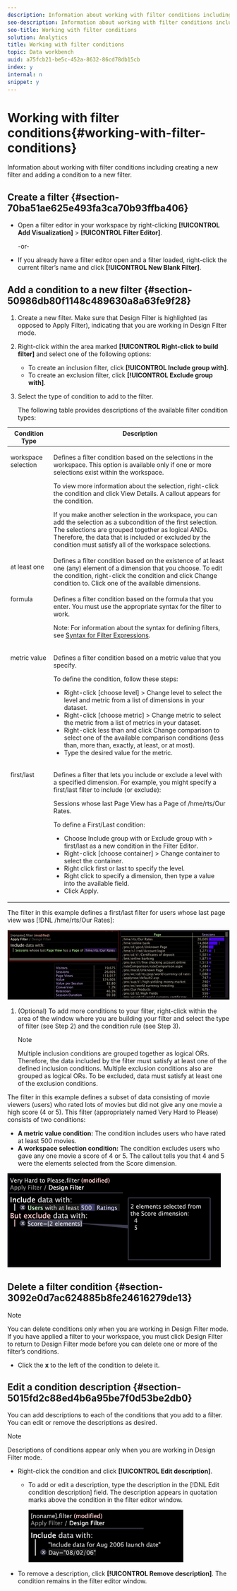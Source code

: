 ```yaml
---
description: Information about working with filter conditions including creating a new filter and adding a condition to a new filter.
seo-description: Information about working with filter conditions including creating a new filter and adding a condition to a new filter.
seo-title: Working with filter conditions
solution: Analytics
title: Working with filter conditions
topic: Data workbench
uuid: a75fcb21-be5c-452a-8632-86cd78db15cb
index: y
internal: n
snippet: y
---
```


# Working with filter conditions{#working-with-filter-conditions}

Information about working with filter conditions including creating a new filter and adding a condition to a new filter.

## Create a filter {#section-70ba51ae625e493fa3ca70b93ffba406}

* Open a filter editor in your workspace by right-clicking **[!UICONTROL Add Visualization]** > **[!UICONTROL Filter Editor]**.

  -or- 

* If you already have a filter editor open and a filter loaded, right-click the current filter’s name and click **[!UICONTROL New Blank Filter]**.

## Add a condition to a new filter {#section-50986db80f1148c489630a8a63fe9f28}

1. Create a new filter. Make sure that Design Filter is highlighted (as opposed to Apply Filter), indicating that you are working in Design Filter mode. 
1. Right-click within the area marked **[!UICONTROL Right-click to build filter]** and select one of the following options:

    * To create an inclusion filter, click **[!UICONTROL Include group with]**. 
    * To create an exclusion filter, click **[!UICONTROL Exclude group with]**.

1. Select the type of condition to add to the filter.

   The following table provides descriptions of the available filter condition types:

<table id="table_3B35B57FF32349F09E91E8256FF1672A"> 
 <thead> 
  <tr valign="top"> 
   <th colname="col1" class="entry"> Condition Type </th> 
   <th colname="col2" class="entry"> Description </th> 
  </tr>
 </thead>
 <tbody> 
  <tr valign="top"> 
   <td colname="col1"> <p>workspace selection </p> </td> 
   <td colname="col2"> <p>Defines a filter condition based on the selections in the workspace. This option is available only if one or more selections exist within the workspace. </p> <p>To view more information about the selection, right-click the condition and click <span class="uicontrol"> View Details</span>. A callout appears for the condition. </p> <p>If you make another selection in the workspace, you can add the selection as a subcondition of the first selection. The selections are grouped together as logical ANDs. Therefore, the data that is included or excluded by the condition must satisfy all of the workspace selections. </p> </td> 
  </tr> 
  <tr valign="top"> 
   <td colname="col1"> <p>at least one </p> </td> 
   <td colname="col2">Defines a filter condition based on the existence of at least one (any) element of a dimension that you choose. To edit the condition, right-click the condition and click <span class="uicontrol"> Change</span> condition to. Click one of the available dimensions. </td> 
  </tr> 
  <tr valign="top"> 
   <td colname="col1"> <p>formula </p> </td> 
   <td colname="col2"> <p>Defines a filter condition based on the formula that you enter. You must use the appropriate syntax for the filter to work. </p> <p> <p>Note: For information about the syntax for defining filters, see <a href="../../../../home/c-get-started/c-qry-lang-syntx/c-syntx-fltr-exp.md#concept-72f2563f809747a2a3cff7ec72462a15" format="dita" scope="local"> Syntax for Filter Expressions</a>. </p> </p> </td> 
  </tr> 
  <tr valign="top"> 
   <td colname="col1"> <p>metric value </p> </td> 
   <td colname="col2"> <p>Defines a filter condition based on a metric value that you specify. </p> <p>To define the condition, follow these steps: 
     <ul id="ul_B69D31258A36460E94535709239CD165"> 
      <li id="li_51317A681E654DD7A9D997DF9F2F22BA">Right-click <span class="uicontrol"> [choose level]</span> &gt; <span class="uicontrol"> Change level</span> to select the level and metric from a list of dimensions in your dataset. </li> 
      <li id="li_975E56C335824FDCB988344952DE2E9F">Right-click <span class="uicontrol"> [choose metric]</span> &gt; <span class="uicontrol"> Change metric</span> to select the metric from a list of metrics in your dataset. </li> 
      <li id="li_D00B3AF3D8DE472C9D0E9EABBBCAAF61">Right-click less than and click <span class="uicontrol"> Change comparison</span> to select one of the available comparison conditions (less than, more than, exactly, at least, or at most). </li> 
      <li id="li_3334CE0A0950448590E5442AB243F46B">Type the desired value for the metric. </li> 
     </ul> </p> </td> 
  </tr> 
  <tr valign="top"> 
   <td colname="col1"> <p>first/last </p> </td> 
   <td colname="col2"> <p>Defines a filter that lets you include or exclude a level with a specified dimension. For example, you might specify a first/last filter to include (or exclude): </p> <p>Sessions whose last Page View has a Page of <span class="filepath"> /hme/rts/Our Rates</span>. </p> <p>To define a First/Last condition: 
     <ul id="ul_5AD916DA093844B8AC70127B1EB9BFC8"> 
      <li id="li_AB9FF22ADC8843A79856FED60B9478FA">Choose <span class="uicontrol"> Include group with</span> or <span class="uicontrol"> Exclude group with</span> &gt; <span class="uicontrol"> first/last</span> as a new condition in the Filter Editor. </li> 
      <li id="li_92F536FCC2A74DDE97F66C6C45ACC3DC">Right-click <span class="uicontrol"> [choose container]</span> &gt; <span class="uicontrol"> Change container</span> to select the container. </li> 
      <li id="li_1E5DBE04ABC74D84B7C0EF6886CDB5DC">Right click <span class="uicontrol"> first</span> or <span class="uicontrol"> last</span> to specify the level. </li> 
      <li id="li_8B73EBF5D06E4513B5F0376EB2805D1C">Right click to specify a dimension, then type a value into the available field. </li> 
      <li id="li_A9E02EF6C6004DDF9B00EB853B6E54EE">Click <span class="uicontrol"> Apply</span>. </li> 
     </ul> </p> </td> 
  </tr> 
 </tbody> 
</table>

   The filter in this example defines a first/last filter for users whose last page view was [!DNL /hme/rts/Our Rates]:

   ![](assets/client-fil2.png)

1. (Optional) To add more conditions to your filter, right-click within the area of the window where you are building your filter and select the type of filter (see Step 2) and the condition rule (see Step 3).

   >[!NOTE]
   >
   >Multiple inclusion conditions are grouped together as logical ORs. Therefore, the data included by the filter must satisfy at least one of the defined inclusion conditions. Multiple exclusion conditions also are grouped as logical ORs. To be excluded, data must satisfy at least one of the exclusion conditions.

The filter in this example defines a subset of data consisting of movie viewers (users) who rated lots of movies but did not give any one movie a high score (4 or 5). This filter (appropriately named Very Hard to Please) consists of two conditions:

* **A metric value condition:** The condition includes users who have rated at least 500 movies. 
* **A workspace selection condition:** The condition excludes users who gave any one movie a score of 4 or 5. The callout tells you that 4 and 5 were the elements selected from the Score dimension.

![](assets/vis_FilterEditor_ExampleMovies.png)

## Delete a filter condition {#section-3092e0d7ac624885b8fe24616279de13}

>[!NOTE]
>
>You can delete conditions only when you are working in Design Filter mode. If you have applied a filter to your workspace, you must click Design Filter to return to Design Filter mode before you can delete one or more of the filter’s conditions.

* Click the **x** to the left of the condition to delete it.

## Edit a condition description {#section-5015fd2c88ed4b6a95be7f0d53be2db0}

You can add descriptions to each of the conditions that you add to a filter. You can edit or remove the descriptions as desired.

>[!NOTE]
>
>Descriptions of conditions appear only when you are working in Design Filter mode.

* Right-click the condition and click **[!UICONTROL Edit description]**.

    * To add or edit a description, type the description in the [!DNL Edit condition description] field. The description appears in quotation marks above the condition in the filter editor window.

      ![](assets/vis_FilterEditor_ConditionDescription.png)

* To remove a description, click **[!UICONTROL Remove description]**. The condition remains in the filter editor window.

